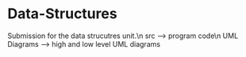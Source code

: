 # Data-Structures
 
Submission for the data strucutres unit.\n
src --> program code\n
UML Diagrams --> high and low level UML diagrams
